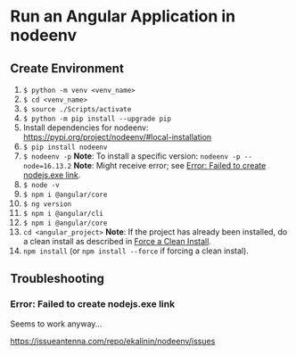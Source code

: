 # Run an Angular Application in nodeenv

## Create Environment

1. ```$ python -m venv <venv_name>```
1. ```$ cd <venv_name>```
1. ```$ source ./Scripts/activate```
1. ```$ python -m pip install --upgrade pip```
1. Install dependencies for nodeenv: https://pypi.org/project/nodeenv/#local-installation
1. ```$ pip install nodeenv```
1. ```$ nodeenv -p``` 
    **Note**: To install a specific version: ```nodeenv -p --node=16.13.2```
    **Note**: Might receive error; see [Error: Failed to create nodejs.exe link](#error-failed-to-create-nodejsexe-link).
1. ```$ node -v```
1. ```$ npm i @angular/core```
1. ```$ ng version```
1. ```$ npm i @angular/cli```
1. ```$ npm i @angular/core```
1. ```cd <angular_project>```
    **Note**: If the project has already been installed, do a clean install as described in [Force a Clean Install](./angular_tips.md#force-a-clean-install).
1. ```npm install``` (or ```npm install --force``` if forcing a clean instal).

## Troubleshooting

### Error: Failed to create nodejs.exe link

Seems to work anyway...

https://issueantenna.com/repo/ekalinin/nodeenv/issues